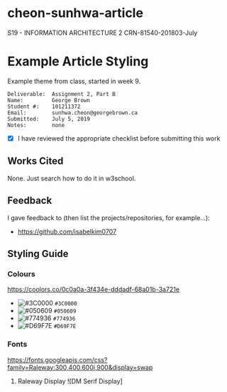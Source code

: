 # cheon-sunhwa-article
S19 - INFORMATION ARCHITECTURE 2 CRN-81540-201803-July

# Example Article Styling
Example theme from class, started in week 9.

```
Deliverable:  Assignment 2, Part B
Name:         George Brown
Student #:    101211372
Email:        sunhwa.cheon@georgebrown.ca
Submitted:    July 5, 2019
Notes:        none
```
- [X] I have reviewed the appropriate checklist before submitting this work

## Works Cited
None. Just search how to do it in w3school.

## Feedback
I gave feedback to (then list the projects/repositories, for example...):
- https://github.com/isabelkim0707

## Styling Guide

### Colours
<https://coolors.co/0c0a0a-3f434e-dddadf-68a01b-3a721e>
- ![#3C0000](https://placehold.it/15/3C0000/000000?text=+) `#3C0000`
- ![#050609](https://placehold.it/15/050609/000000?text=+) `#050609`
- ![#774936](https://placehold.it/15/774936/000000?text=+) `#774936`
- ![#D69F7E](https://placehold.it/15/D69F7E/000000?text=+) `#D69F7E`


### Fonts
<https://fonts.googleapis.com/css?family=Raleway:300,400,600i,900&display=swap>

1. Raleway Display
![DM Serif Display]

